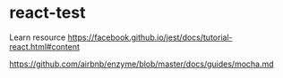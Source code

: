 # react-test

Learn resource
https://facebook.github.io/jest/docs/tutorial-react.html#content

https://github.com/airbnb/enzyme/blob/master/docs/guides/mocha.md

